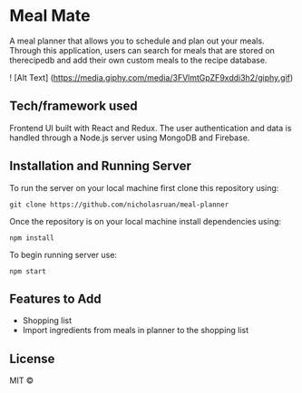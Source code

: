 # Meal Mate

A meal planner that allows you to schedule and plan out your meals. Through this application, users can search for meals that are stored on therecipedb and add their own custom meals to the recipe database. 

! [Alt Text] (https://media.giphy.com/media/3FVlmtGpZF9xddi3h2/giphy.gif)

## Tech/framework used
Frontend UI built with React and Redux. The user authentication and data is handled through a Node.js server using MongoDB and Firebase. 

## Installation and Running Server
To run the server on your local machine first clone this repository using:

```
git clone https://github.com/nicholasruan/meal-planner
```

Once the repository is on your local machine install dependencies using:

```
npm install
```

To begin running server use:

```
npm start
```

## Features to Add

* Shopping list 
* Import ingredients from meals in planner to the shopping list

## License

MIT ©

